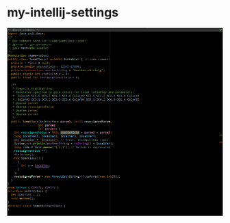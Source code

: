 # my-intellij-settings
![](https://github.com/krasa/my-intellij-settings/blob/master/javaSchemaExample.png)
